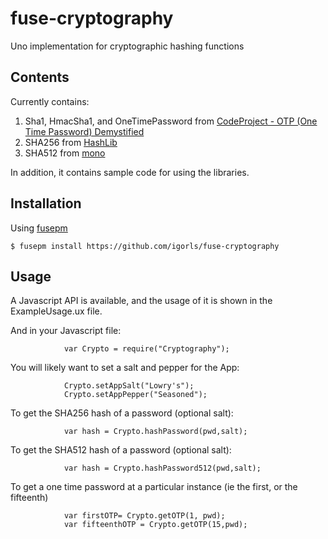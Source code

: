 # fuse-cryptography
Uno implementation for cryptographic hashing functions

## Contents

Currently contains:

1. Sha1, HmacSha1, and OneTimePassword from [CodeProject - OTP (One Time Password) Demystified](http://www.codeproject.com/Articles/592275/OTP-One-Time-Password-Demystified)
2. SHA256 from [HashLib](http://hashlib.codeplex.com/)
3. SHA512 from [mono](https://github.com/mono/mono)

In addition, it contains sample code for using the libraries.

## Installation

Using [fusepm](https://github.com/bolav/fusepm)

    $ fusepm install https://github.com/igorls/fuse-cryptography

## Usage

A Javascript API is available, and the usage of it is shown in the ExampleUsage.ux file.

And in your Javascript file:
```
			var Crypto = require("Cryptography");
```

You will likely want to set a salt and pepper for the App:
```
			Crypto.setAppSalt("Lowry's");
			Crypto.setAppPepper("Seasoned");
```

To get the SHA256 hash of a password (optional salt):
```
			var hash = Crypto.hashPassword(pwd,salt);
```

To get the SHA512 hash of a password (optional salt):
```
			var hash = Crypto.hashPassword512(pwd,salt);
```

To get a one time password at a particular instance (ie the first, or the fifteenth)
```
			var firstOTP= Crypto.getOTP(1, pwd); 
			var fifteenthOTP = Crypto.getOTP(15,pwd);
```
